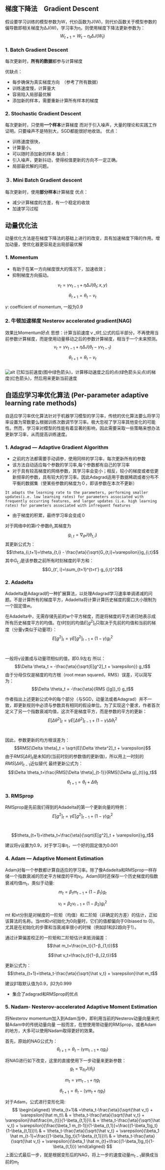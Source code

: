 ## 梯度下降法　Gradient Descent
假设要学习训练的模型参数为W，代价函数为J(W)，则代价函数关于模型参数的偏导数即相关梯度为ΔJ(W)，学习率为η，则使用梯度下降法更新参数为：
$$W_{t+1}=W_t-\eta_t \Delta J(W_t)$$
### 1. Batch Gradient Descent
每次更新时，**所有的数据**都参与计算梯度

优缺点：
- 每步确保为真实梯度方向　（参考了所有数据）
- 训练速度慢，计算量大
- 容易陷入局部最优解 
- 添加新的样本，需要重新计算所有样本的梯度

### 2. Stochastic Gradient Descent
每次更新时，只使用**一个样本**计算梯度
而对于引入噪声，大量的理论和实践工作证明，只要噪声不是特别大，SGD都能很好地收敛。
优点：
- 训练速度很快，
- 计算量小。
- 可以随时添加新的样本
缺点：
- 引入噪声，更新抖动，使得权值更新的方向不一定正确。
- 局部最优解的问题。

### ３. Mini Batch Gradient descent
每次更新时，使用**部分样本**计算梯度
优点：
- 减少计算梯度的方差，有一个稳定的收敛
- 加速学习过程

## 动量优化法
动量优化方法是在梯度下降法的基础上进行的改变，具有加速梯度下降的作用。增加动量，使优化器更容易走出局部最优解
### 1. Momentum
- 有助于在某一方向梯度很大的情况下，加速收敛；
- 抑制梯度方向振动。  

$$v_t = \gamma v_{t-1}+\eta\Delta J(\theta_t;x,y)$$  

$$\theta_{t+1} = \theta_t - v_t$$  

$\gamma$: coefficient of momentum, 一般为0.9  

### 2. 牛顿加速梯度 Nesterov accelerated gradient(NAG)
效果比Momentum好点
思想：计算当前速度ｖ_t时,公式的后半部分，不再使用当前参数计算梯度，而是使用动量移动之后的参数计算梯度，相当于一个未来预测。
$$v_t = \gamma v_{t-1}+\eta\Delta J(\theta_t-\gamma v_{t-1})$$  

$$\theta_{t+1} = \theta_t - v_t$$  
![alt](imgs/nesterov.jpeg)
已知当前速度(图中绿色箭头)，计算移动速度之后的点(绿色箭头尖点)的梯度(红色箭头)，然后用来更新当前速度


## 自适应学习率优化算法 (Per-parameter adaptive learning rate methods)
自适应学习率优化算法针对于机器学习模型的学习率，传统的优化算法要么将学习率设置为常数要么根据训练次数调节学习率。极大忽视了学习率其他变化的可能性。然而，学习率对模型的性能有着显著的影响，因此需要采取一些策略来想办法更新学习率，从而提高训练速度。
### 1. Adagrad — Adaptive Gradient Algorithm
- 之前的方法都需要手动调参，使用同样的学习率，每次更新所有的参数
- 该方法自动适应每个参数的学习率,每个参数都有自己的学习率
- 对于具有较高梯度的网络参数，其学习率会变小；相反，较小的梯度或者低更新频率的参数，具有较大的学习率。因此Adagrad适用于数据稀疏或者分布不平衡的数据集（使某些参数的梯度为０，即该参数在本次不更新）
```
It adapts the learning rate to the parameters, performing smaller updates(i.e. low learning rates) for parameters associated with frequently occurring features, and larger updates (i.e. high learning rates) for parameters associated with infrequent features
```
- 由于梯度的积累，最终学习率会变成０　　


对于网络中的第i个参数$\theta_i$,其梯度为
$$g_{i,t}=\nabla_\theta J(\theta_{t,i})$$
其更新公式为：
$$\theta_{i,t+1}=\theta_{t,i} - \frac{\eta}{\sqrt{G_{t,i}+\varepsilon}}g_{i,t}$$
其中$G_{t,i}$是该参数之前所有时刻梯度的平方和：
$$G_{t', i}=\sum_{t=1}^{t=t'} g_{i,t}^2$$

### 2. Adadelta
Adadelta是Adagrad的一种扩展算法，以处理Adagrad学习速率单调递减的问题。不是计算所有的梯度平方，Adadelta将计算计算历史梯度的窗口大小限制为一个固定值w。

在Adadelta中，无需存储先前的w个平方梯度，而是将梯度的平方递归地表示成所有历史梯度平方的均值。在t时刻的均值$E[g^2]_t$只取决于先前的均值和当前的梯度（分量γ类似于动量项）：
$$E[g^2]_t=\gamma E[g^2]_{t-1} + (1-\gamma)g_t^2$$　　

一般将γ设置成与动量项相似的值，即0.9左右
所以：
$$\Delta \theta_t = -\frac{\eta}{\sqrt{E[g^2]_t + \varepsilon}} g_t$$
由于分母仅仅是梯度的均方根（root mean squared，RMS）误差，可以简写为：
$$\Delta \theta_t = -\frac{\eta}{RMS {[g]}_t} g_t$$

作者指出上述更新公式中的每个部分（与SGD，动量法或者Adagrad）并不一致，即更新规则中必须与参数具有相同的假设单位。为了实现这个要求，作者首次定义了另一个指数衰减均值，这次不是梯度平方，而是参数的平方的更新：
$$E[\Delta \theta^2]_t=\gamma E[\Delta \theta^2]_{t-1} + (1-\gamma)\Delta \theta^2_t$$　

因此，参数更新的均方根误差为：
$$RMS[\Delta \theta]_t = \sqrt{E[\Delta \theta^2]_t + \varepsilon}$$
由于$RMS[\Delta \theta]_t$是未知的(当前时刻的参数值的更新值)，所以用上一时刻的$RMS[\Delta \theta]_{t-1}$近似替代
最终更新公式为：
$$\Delta \theta_t=\frac{RMS[\Delta \theta]_{t-1}}{RMS[\Delta g]_{t}}g_t$$  

$$\theta_{t+1}=\theta_t+\Delta \theta_t$$  

### 3. RMSprop
RMSprop是先前我们得到的Adadelta的第一个更新向量的特例：
$$E[g^2]_t=\gamma E[g^2]_{t-1} + (1-\gamma)g_t^2$$　

$$\theta_{t+1}=\theta_t+\frac{\eta}{\sqrt{E[g^2]_t + \varepsilon}}g_t$$  

建议将γ设置为0.9，对于学习率η，一个好的固定值为0.001

### 4. Adam — Adaptive Moment Estimation
Adam对每一个参数都计算自适应的学习率。除了像Adadelta和RMSprop一样存储一个指数衰减的历史平方梯度的平均$v_t$，Adam同时还保存一个历史梯度的指数衰减均值$m_t$，类似于动量:
$$m_t=β_1 m_{t−1}+(1−β_1)g_t$$

$$v_t=β_2 v_{t−1}+(1−β_2)g^2_t$$

mt 和vt分别是对梯度的一阶矩（均值）和二阶矩（非确定的方差）的估计，正如该算法的名称。当mt和vt初始化为0向量时，它们的值都偏向于0(biased to 0)，尤其是在初始化的步骤和当衰减率很小的时候（例如β1和β2趋向于1）。

通过计算偏差校正的一阶矩和二阶矩估计来抵消偏差：
$$\hat m_t=\frac{m_t}{1−β_{1,t}}$$

$$\hat v_t=\frac{v_t}{1−β_{2,t}}$$

更新公式为：
$$\theta_{t+1}=\theta_t-\frac{\eta}{\sqrt{\hat v_t} + \varepsilon}\hat m_t$$ 

建议β1取默认值为0.9，β2为0.999

- 集合了adagrad和RMSprop的优点

### 5. Nadam- Nesterov-accelerated Adaptive Moment Estimation
将Nesterov momentum加入到Adam当中，即利用当前的Nesterov动量向量来代替Adam中的传统动量向量
一般而言，在想使用带动量的RMSprop，或者Adam的地方，大多可以使用Nadam取得更好的效果。 

首先，原始的NAG公式为：
$$\theta_{t+1} = \theta_t -(\gamma m_{t-1}+\eta g_t)$$

将NAG进行如下改变，这里的直接使用下一步动量来更新参数：
$$g_t=\nabla_{\theta_t} J(\theta_t)$$

$$m_t=\gamma m_{t-1} + \eta g_t$$

$$\theta_{t+1} = \theta_t -(\gamma m_t+\eta g_t)$$



对于Adam，公式进行变形化简:
$$
\begin{aligned}
\theta_{t+1}& =\theta_t-\frac{\eta}{\sqrt{\hat v_t} + \varepsilon}\hat m_t\\ 
& = \theta_t-\frac{\eta}{\sqrt{\hat v_t} + \varepsilon}\hat\frac{m_{t}}{1-\beta_{t,1}}\\
& = \theta_t-\frac{\eta}{\sqrt{\hat v_t} + \varepsilon}(\frac{\beta_1 m_{t-1}}{1-\beta_{t,1}}+\frac{(1-\beta_1)g_t}{1-\beta_{t,1}})\\
& = \theta_t-\frac{\eta}{\sqrt{\hat v_t} + \varepsilon}(\beta_1 \hat m_{t-1}+\frac{(1-\beta_1)g_t}{1-\beta_{t,1}})\\
& = \theta_t-\frac{\eta}{\sqrt{\hat v_t} + \varepsilon}(\beta_1 \hat m_{t}+\frac{(1-\beta_1)g_t}{1-\beta_{t,1}})
\end{aligned}
$$
上面公式最后一步，就是根据变形后的NAG，将上一步的速度动量$m_{t-1}$替换成当前的$m_t$
